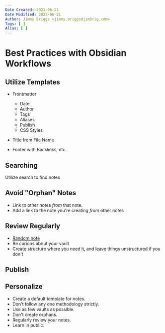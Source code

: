 ```yaml
---
Date Created: 2023-06-21
Date Modified: 2023-06-21
Author: Jimmy Briggs <jimmy.briggs@jimbrig.com>
Tags: [ ]
Alias: [ ]
---
```


# Best Practices with Obsidian Workflows

## Utilize Templates

- Frontmatter
	- Date
	- Author
	- Tags
	- Aliases
	- Publish
	- CSS Styles

- Title from File Name

- Footer with Backlinks, etc.

## Searching

Utilize search to find notes


## Avoid "Orphan" Notes

- Link to other notes _from_ that note.
- Add a link _to_ the note you're creating _from_ other notes

## Review Regularly

- [Random note](https://notes.nicolevanderhoeven.com/obsidian-playbook/Obsidian+Plugins/Core+Plugins/Random+note)
- Be curious about your vault
- Create structure where you need it, and leave things unstructured if you don't

## Publish

## Personalize

- Create a default template for notes.
- Don't follow any one methodology strictly.
- Use as few vaults as possible.
- Don't create orphans.
- Regularly review your notes.
- Learn in public.

